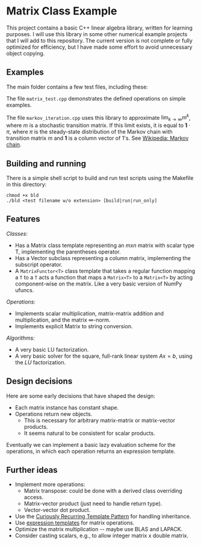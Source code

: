 # Matrix Class Example

This project contains a basic C++ linear algebra library,
written for learning purposes.
I will use this library in some other numerical example projects
that I will add to this repository.
The current version is not complete or fully optimized for efficiency, but I have
made some effort to avoid unnecessary object copying.

## Examples

The main folder contains a few test files, including these:

The file `matrix_test.cpp` demonstrates the defined operations on simple examples.

The file `markov_iteration.cpp` uses this library to approximate $\lim_{k\rightarrow\infty}m^k$, where
$m$ is a stochastic transition matrix. If this limit exists, it is equal to $\mathbf{1}\cdot \pi$,
where $\pi$ is the steady-state distribution of the Markov chain with transition matrix $m$ and $\mathbf{1}$ is a column vector of $1$'s. See [Wikipedia: Markov chain](https://en.wikipedia.org/wiki/Markov_chain#Time-homogeneous_Markov_chain_with_a_finite_state_space).

## Building and running

There is a simple shell script to build and run test scripts using the Makefile in this directory:

```shell
chmod +x bld
./bld <test filename w/o extension> [build|run|run_only]
```

## Features

_Classes:_

- Has a Matrix class template representing an $m x n$ matrix with scalar type T, implementing the parentheses operator.
- Has a Vector subclass representing a column matrix, implementing the subscript operator.
- A `MatrixFunctor<T>` class template that takes a regular function mapping a `T` to a `T`
  acts a function that maps a `Matrix<T>` to a `Matrix<T>` by acting component-wise on the matrix.
  Like a very basic version of NumPy ufuncs.

_Operations:_

- Implements scalar multiplication, matrix-matrix addition and multiplication, and the matrix $\infty$-norm.
- Implements explicit Matrix to string conversion.

_Algorithms:_

- A very basic LU factorization.
- A very basic solver for the square, full-rank linear system $Ax= b$, using the $LU$ factorization.

## Design decisions

Here are some early decisions that have shaped the design:

- Each matrix instance has constant shape.
- Operations return new objects.
  - This is necessary for arbitrary matrix-matrix or matrix-vector products.
  - It seems natural to be consistent for scalar products.

Eventually we can implement a basic lazy evaluation scheme for the operations, in which each operation returns an expression template.

## Further ideas

- Implement more operations:
  - Matrix transpose: could be done with a derived class overriding access.
  - Matrix-vector product (just need to handle return type).
  - Vector-vector dot product.
- Use the [Curiously Recurring Template Pattern](https://en.wikipedia.org/wiki/Curiously_recurring_template_pattern) for handling inheritance.
- Use [expression templates](https://en.wikipedia.org/wiki/Expression_templates) for matrix operations.
- Optimize the matrix multiplication -- maybe use BLAS and LAPACK.
- Consider casting scalars, e.g., to allow integer matrix x double matrix.
